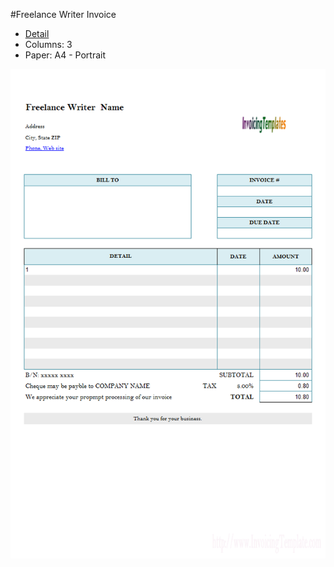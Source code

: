 ﻿#Freelance Writer Invoice
- [Detail](https://www.invoicingtemplate.com/freelance-writer)
- Columns: 3
- Paper: A4 - Portrait

![Screenshot for Freelance Writer Invoice](freelance-writer.png)